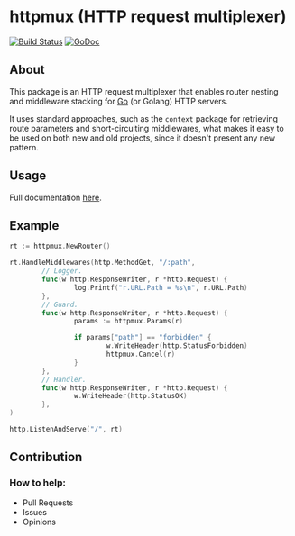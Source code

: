 # httpmux (HTTP request multiplexer)
[![Build Status](https://travis-ci.org/gbrlsnchs/httpmux.svg?branch=master)](https://travis-ci.org/gbrlsnchs/httpmux)
[![GoDoc](https://img.shields.io/badge/godoc-reference-blue.svg)](https://godoc.org/github.com/gbrlsnchs/httpmux)

## About
This package is an HTTP request multiplexer that enables router nesting 
and middleware stacking for [Go] (or Golang) HTTP servers.

It uses standard approaches, such as the `context` package for retrieving
route parameters and short-circuiting middlewares, what makes it easy to be used
on both new and old projects, since it doesn't present any new pattern.

## Usage
Full documentation [here].

## Example
```go
rt := httpmux.NewRouter()

rt.HandleMiddlewares(http.MethodGet, "/:path",
		// Logger.
		func(w http.ResponseWriter, r *http.Request) {
				log.Printf("r.URL.Path = %s\n", r.URL.Path)
		},
		// Guard.
		func(w http.ResponseWriter, r *http.Request) {
				params := httpmux.Params(r)

				if params["path"] == "forbidden" {
						w.WriteHeader(http.StatusForbidden)
						httpmux.Cancel(r)
				}
		},
		// Handler.
		func(w http.ResponseWriter, r *http.Request) {
				w.WriteHeader(http.StatusOK)
		},
)

http.ListenAndServe("/", rt)
```

## Contribution
### How to help:
- Pull Requests
- Issues
- Opinions

[Go]: https://golang.org
[here]: https://godoc.org/github.com/gbrlsnchs/httpmux
